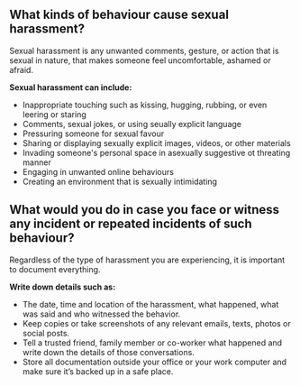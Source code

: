 
## What kinds of behaviour cause sexual harassment?



 Sexual harassment is any unwanted comments, gesture, or action that is sexual in nature, that makes someone feel uncomfortable, ashamed or afraid.

 **Sexual harassment can include:**
- Inappropriate touching such as kissing, hugging, rubbing, or even leering or staring
- Comments, sexual jokes, or using seually explicit language
- Pressuring someone for sexual favour
- Sharing or displaying sexually explicit images, videos, or other materials 
- Invading someone's personal space in asexually suggestive ot threating manner
- Engaging in unwanted online behaviours
- Creating an environment that is sexually intimidating

## What would you do in case you face or witness any incident or repeated incidents of such behaviour?

Regardless of the type of harassment you are experiencing, it is important to document everything.

**Write down details such as:**

- The date, time and location of the harassment, what happened, what was said and who witnessed the behavior. 
- Keep copies or take screenshots of any relevant emails, texts, photos or social posts.
- Tell a trusted friend, family member or co-worker what happened and write down the details of those conversations.
- Store all documentation outside your office or your work computer and make sure it’s backed up in a safe place. 
